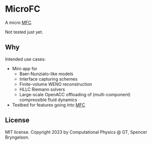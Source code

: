 # MicroFC

A micro [MFC](https://mflowcode.github.io).

Not tested just yet.

## Why 

Intended use cases:
* Mini-app for 
	* Baer-Nunziato-like models 
	* Interface capturing schemes
	* Finite-volume WENO reconstruction
	* HLLC Riemann solvers
	* Large-scale OpenACC offloading of (multi-component) compressible fluid dynamics
* Testbed for features going into [MFC](https://mflowcode.github.io) 

## License

MIT license. Copyright 2023 by Computational Physics @ GT, Spencer Bryngelson.

